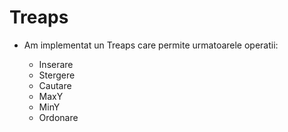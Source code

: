 # Treaps

* Am implementat un Treaps care permite urmatoarele operatii:

  + Inserare
  + Stergere
  + Cautare
  + MaxY
  + MinY
  + Ordonare
